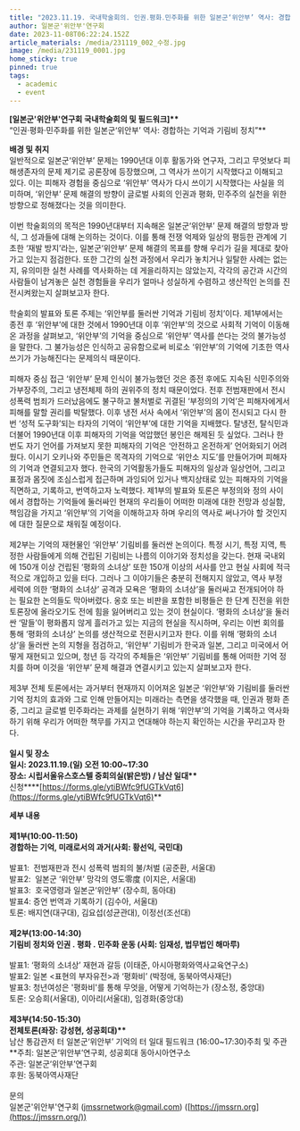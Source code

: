 ```yaml
---
title: "2023.11.19. 국내학술회의. 인권․평화․민주화를 위한 일본군‘위안부’ 역사: 경합하는 기억과 기림비 정치"
author: 일본군'위안부'연구회
date: 2023-11-08T06:22:24.152Z
article_materials: /media/231119_002_수정.jpg
image: /media/231119_0001.jpg
home_sticky: true
pinned: true
tags:
  - academic
  - event
---
```

**\[일본군'위안부'연구회 국내학술회의 및 필드워크]\*\***\
“인권·평화·민주화를 위한 일본군‘위안부’ 역사: 경합하는 기억과 기림비 정치”\*\*

**배경 및 취지**\
일반적으로 일본군‘위안부’ 문제는 1990년대 이후 활동가와 연구자, 그리고 무엇보다 피해생존자의 문제 제기로 공론장에 등장했으며, 그 역사가 쓰이기 시작했다고 이해되고 있다. 이는 피해자 경험을 중심으로 ‘위안부’ 역사가 다시 쓰이기 시작했다는 사실을 의미하며, ‘위안부’ 문제 해결의 방향이 글로벌 사회의 인권과 평화, 민주주의 실천을 위한 방향으로 정해졌다는 것을 의미한다.\
\
이번 학술회의의 목적은 1990년대부터 지속해온 일본군‘위안부’ 문제 해결의 방향과 방식, 그 성과들에 대해 논의하는 것이다. 이를 통해 전쟁 억제와 일상의 평등한 관계에 기초한 ‘재발 방지’라는, 일본군‘위안부’ 문제 해결의 목표를 향해 우리가 길을 제대로 찾아가고 있는지 점검한다. 또한 그간의 실천 과정에서 우리가 놓치거나 일탈한 사례는 없는지, 유의미한 실천 사례를 역사화하는 데 게을리하지는 않았는지, 각각의 공간과 시간의 사람들이 남겨놓은 실천 경험들을 우리가 얼마나 성실하게 수렴하고 생산적인 논의를 진전시켜왔는지 살펴보고자 한다.\
\
학술회의 발표와 토론 주제는 ‘위안부를 둘러싼 기억과 기림비 정치’이다. 제1부에서는 종전 후 ‘위안부’에 대한 것에서 1990년대 이후 ‘위안부’의 것으로 사회적 기억이 이동해온 과정을 살펴보고, ‘위안부’의 기억을 중심으로 ‘위안부’ 역사를 쓴다는 것의 불가능성을 말한다. 그 불가능성은 인식하고 공유함으로써 비로소 ‘위안부’의 기억에 기초한 역사쓰기가 가능해진다는 문제의식 때문이다.\
\
피해자 중심 접근 ‘위안부’ 문제 인식이 불가능했던 것은 종전 후에도 지속된 식민주의와 가부장주의, 그리고 냉전체제 하의 권위주의 정치 때문이었다. 전후 전범재판에서 전시 성폭력 범죄가 드러났음에도 불구하고 불처벌로 귀결된 ‘부정의의 기억’은 피해자에게서 피해를 말할 권리를 박탈했다. 이후 냉전 서사 속에서 ‘위안부’의 몸이 전시되고 다시 한번 ‘성적 도구화’되는 타자의 기억이 ‘위안부’에 대한 기억을 지배했다. 탈냉전, 탈식민과 더불어 1990년대 이후 피해자의 기억을 억압했던 봉인은 해제된 듯 싶었다. 그러나 한 번도 자기 언어를 가져보지 못한 피해자의 기억은 ‘안전하고 온전하게’ 언어화되기 어려웠다. 이시기 오키나와 주민들은 목격자의 기억으로 ‘위안소 지도’를 만들어가며 피해자의 기억과 연결되고자 했다. 한국의 기억활동가들도 피해자의 일상과 일상언어, 그리고 표정과 몸짓에 조심스럽게 접근하며 과잉되어 있거나 백지상태로 있는 피해자의 기억을 직면하고, 기록하고, 번역하고자 노력했다. 제1부의 발표와 토론은 부정의와 정의 사이에서 경합하는 기억들에 둘러싸인 현재의 우리들이 어떠한 미래에 대한 전망과 성실함, 책임감을 가지고 ‘위안부’의 기억을 이해하고자 하며 우리의 역사로 써나가야 할 것인지에 대한 질문으로 채워질 예정이다.\
\
제2부는 기억의 재현물인 ‘위안부’ 기림비를 둘러싼 논의이다. 특정 시기, 특정 지역, 특정한 사람들에게 의해 건립된 기림비는 나름의 이야기와 정치성을 갖는다. 현재 국내외에 150개 이상 건립된 ‘평화의 소녀상’ 또한 150개 이상의 서사를 안고 현실 사회에 적극적으로 개입하고 있을 터다. 그러나 그 이야기들은 충분히 전해지지 않았고, 역사 부정 세력에 의한 ‘평화의 소녀상’ 공격과 모욕은 ‘평화의 소녀상’을 둘러싸고 전개되어야 하는 필요한 논의들도 막아버렸다. 옹호 또는 비판을 포함한 비평들은 한 단계 진전을 위한 토론장에 올라오기도 전에 힘을 잃어버리고 있는 것이 현실이다. ‘평화의 소녀상’을 둘러싼 ‘말들’이 평화롭지 않게 흘러가고 있는 지금의 현실을 직시하며, 우리는 이번 회의를 통해 ‘평화의 소녀상’ 논의를 생산적으로 전환시키고자 한다. 이를 위해 ‘평화의 소녀상’을 둘러싼 논의 지형을 점검하고, ‘위안부’ 기림비가 한국과 일본, 그리고 미국에서 어떻게 재현되고 있으며, 청년 등 각각의 주체들은 ‘위안부’ 기림비를 통해 어떠한 기억 정치를 하며 이것을 ‘위안부’ 문제 해결과 연결시키고 있는지 살펴보고자 한다.\
\
제3부 전체 토론에서는 과거부터 현재까지 이어져온 일본군 ‘위안부’와 기림비를 둘러싼 기억 정치의 효과와 그로 인해 만들어지는 미래라는 측면을 생각했을 때, 인권과 평화 존중, 그리고 글로벌 민주화라는 과제를 실현하기 위해 ‘위안부’의 기억을 기록하고 역사화하기 위해 우리가 어떠한 책무를 가지고 연대해야 하는지 확인하는 시간을 꾸리고자 한다.\
\
**일시 및 장소\
일시: 2023.11.19.(일) 오전 10:00~17:30\
장소: 시립서울유스호스텔 중회의실(밝은방) / 남산 일대\*\***\
신청***\*[https://forms.gle/​ytiBWfc9fUGTkVqt6](https://forms.gle/ytiBWfc9fUGTkVqt6)**

**세부 내용**\
\
**제1부(10:00-11:50)\
경합하는 기억, 미래로서의 과거(사회: 황선익, 국민대)**\
\
발표1:  전범재판과 전시 성폭력 범죄의 불/처벌 (공준환, 서울대)\
발표2:  일본군 ‘위안부’ 망각의 영도零度 (이지은, 서울대)\
발표3:  호국영령과 일본군‘위안부’ (장수희, 동아대)\
발표4: 증언 번역과 기록하기 (김수아, 서울대)\
토론: 배지연(대구대), 김요섭(성균관대), 이정선(조선대)\
\
**제2부(13:00-14:30)\
기림비 정치와 인권 ․ 평화 ․ 민주화 운동 (사회: 임재성, 법무법인 해마루)**\
\
발표1: ‘평화의 소녀상’ 재현과 갈등 (이태준, 아시아평화와역사교육연구소)\
발표2: 일본 <표현의 부자유전>과 ‘평화비’ (박정애, 동북아역사재단)\
발표3: 청년여성은 '평화비'를 통해 무엇을, 어떻게 기억하는가 (장소정, 중앙대)\
토론: 오승희(서울대), 이아리(서울대), 임경화(중앙대)\
 \
**제3부(14:50-15:30)\
전체토론(좌장: 강성현, 성공회대)\*\***\
남산 통감관저 터 일본군‘위안부’ 기억의 터 일대 필드워크 (16:00~17:30)주최 및 주관\*\*주최: 일본군‘위안부’연구회, 성공회대 동아시아연구소\
주관: 일본군‘위안부’연구회\
후원: 동북아역사재단\
\
문의\
일본군'위안부'연구회 ([jmssrnetwork@gmail.com](mailto:jmssrnetwork@gmail.com)) ([https://jmssrn.org](https://jmssrn.org/))